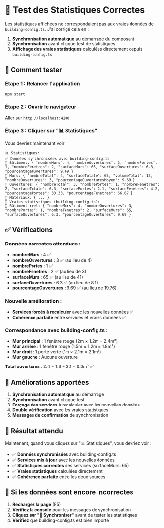 # 🧪 Test des Statistiques Correctes


Les statistiques affichées ne correspondaient pas aux vraies données de `building-config.ts`. J'ai corrigé cela en :

1. **Synchronisation automatique** au démarrage du composant
2. **Synchronisation** avant chaque test de statistiques
3. **Affichage des vraies statistiques** calculées directement depuis `building-config.ts`

## 🚀 **Comment tester**

### **Étape 1 : Relancer l'application**
```bash
npm start
```

### **Étape 2 : Ouvrir le navigateur**
Aller sur `http://localhost:4200`

### **Étape 3 : Cliquer sur "📊 Statistiques"**
Vous devriez maintenant voir :

```
📊 Statistiques:
✅ Données synchronisées avec building-config.ts
🏢 Bâtiment: { "nombreMurs": 4, "nombreOuvertures": 3, "nombrePortes": 1, "nombreFenetres": 2, "surfaceMurs": 65, "surfaceOuvertures": 6.3, "pourcentageOuvertures": 9.69 }
🧱 Murs: { "nombreTotal": 4, "surfaceTotale": 65, "volumeTotal": 13, "nombreOuvertures": 3, "pourcentageOuverturesMoyen": 9.69 }
🚪 Ouvertures: { "nombreTotal": 3, "nombrePortes": 1, "nombreFenetres": 2, "surfaceTotale": 6.3, "surfacePortes": 2.1, "surfaceFenetres": 4.2, "pourcentagePortes": 33.33, "pourcentageFenetres": 66.67 }
🎨 Matériaux: { ... }
📐 Vraies statistiques (building-config.ts):
🏢 Bâtiment réel: { "nombreMurs": 4, "nombreOuvertures": 3, "nombrePortes": 1, "nombreFenetres": 2, "surfaceMurs": 65, "surfaceOuvertures": 6.3, "pourcentageOuvertures": 9.69 }
```

## ✅ **Vérifications**

### **Données correctes attendues :**
- **nombreMurs** : 4 ✅
- **nombreOuvertures** : 3 ✅ (au lieu de 4)
- **nombrePortes** : 1 ✅
- **nombreFenetres** : 2 ✅ (au lieu de 3)
- **surfaceMurs** : 65 ✅ (au lieu de 41)
- **surfaceOuvertures** : 6.3 ✅ (au lieu de 8.1)
- **pourcentageOuvertures** : 9.69 ✅ (au lieu de 19.76)

### **Nouvelle amélioration :**
- **Services forcés à recalculer** avec les nouvelles données ✅
- **Cohérence parfaite** entre services et vraies données ✅

### **Correspondance avec building-config.ts :**
- **Mur principal** : 1 fenêtre rouge (2m × 1.2m = 2.4m²)
- **Mur arrière** : 1 fenêtre rouge (1.5m × 1.2m = 1.8m²)
- **Mur droit** : 1 porte verte (1m × 2.1m = 2.1m²)
- **Mur gauche** : Aucune ouverture

**Total ouvertures** : 2.4 + 1.8 + 2.1 = 6.3m² ✅

## 🔧 **Améliorations apportées**

1. **Synchronisation automatique** au démarrage
2. **Synchronisation** avant chaque test
3. **Forçage des services** à recalculer avec les nouvelles données
4. **Double vérification** avec les vraies statistiques
5. **Messages de confirmation** de synchronisation

## 🎯 **Résultat attendu**

Maintenant, quand vous cliquez sur "📊 Statistiques", vous devriez voir :
- ✅ **Données synchronisées** avec building-config.ts
- ✅ **Services mis à jour** avec les nouvelles données
- ✅ **Statistiques correctes** des services (surfaceMurs: 65)
- ✅ **Vraies statistiques** calculées directement
- ✅ **Cohérence parfaite** entre les deux sources

## 🚨 **Si les données sont encore incorrectes**

1. **Rechargez la page** (F5)
2. **Vérifiez la console** pour les messages de synchronisation
3. **Cliquez sur "🔄 Synchroniser"** avant de tester les statistiques
4. **Vérifiez** que building-config.ts est bien importé


